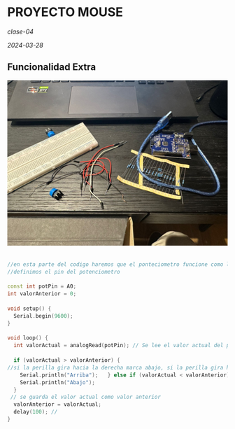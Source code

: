 # PROYECTO MOUSE
_clase-04_

_2024-03-28_




## Funcionalidad Extra
![](https://github.com/GermanGallardo/dis145/blob/main/estudiantes/GermanGallardo/materiales.jpeg)
```cpp

//en esta parte del codigo haremos que el ponteciometro funcione como la rudea del mause
//definimos el pin del potenciometro

const int potPin = A0;
int valorAnterior = 0; 

void setup() {
  Serial.begin(9600); 
}

void loop() {
  int valorActual = analogRead(potPin); // Se lee el valor actual del potenciómetro

  if (valorActual > valorAnterior) {
//si la perilla gira hacia la derecha marca abajo, si la perilla gira hacia la izquierda marca arriba
    Serial.println("Arriba");   } else if (valorActual < valorAnterior) {
    Serial.println("Abajo"); 
  }
 // se guarda el valor actual como valor anterior 
  valorAnterior = valorActual;
  delay(100); // 
}


